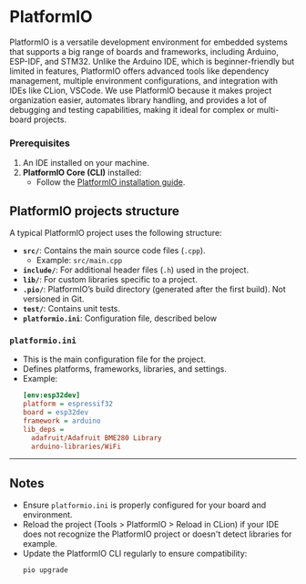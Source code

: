 # PlatformIO

PlatformIO is a versatile development environment for embedded systems that supports a big range of boards and frameworks, including Arduino, ESP-IDF, and STM32.
Unlike the Arduino IDE, which is beginner-friendly but limited in features, PlatformIO offers advanced tools like dependency management, multiple environment configurations, and integration with IDEs like CLion, VSCode.
We use PlatformIO because it makes project organization easier, automates library handling, and provides a lot of debugging and testing capabilities, making it ideal for complex or multi-board projects.

### Prerequisites
1. An IDE installed on your machine.
2. **PlatformIO Core (CLI)** installed:
    - Follow the [PlatformIO installation guide](https://docs.platformio.org/en/latest/core/installation.html).

## PlatformIO projects structure

A typical PlatformIO project uses the following structure:

- **`src/`**: Contains the main source code files (`.cpp`).
    - Example: `src/main.cpp`
- **`include/`**: For additional header files (`.h`) used in the project.
- **`lib/`**: For custom libraries specific to a project.
- **`.pio/`**: PlatformIO’s build directory (generated after the first build). Not versioned in Git.
- **`test/`**: Contains unit tests.
- **`platformio.ini`**: Configuration file, described below

### `platformio.ini`
- This is the main configuration file for the project.
- Defines platforms, frameworks, libraries, and settings.
- Example:
  ```ini
  [env:esp32dev]
  platform = espressif32
  board = esp32dev
  framework = arduino
  lib_deps =
    adafruit/Adafruit BME280 Library
    arduino-libraries/WiFi
  ```



---

## Notes
- Ensure `platformio.ini` is properly configured for your board and environment. 
- Reload the project (Tools > PlatformIO > Reload in CLion) if your IDE does not recognize the PlatformIO project or doesn't detect libraries for example.
- Update the PlatformIO CLI regularly to ensure compatibility:
  ```bash
  pio upgrade
  ```